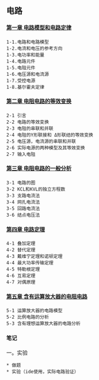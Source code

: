 ## 电路

#### [第一章 电路模型和电路定律](chapter1.md)
```
1-1.电路和电路模型
1-2.电流和电压的参考方向
1-3.电功率和能量
1-4.电路元件
1-5.电阻元件
1-6.电压源和电流源
1-7.受控电源
1-8.基尔霍夫定律
```
#### [第二章 电阻电路的等效变换](chapter2.md)
```
2-1 引言
2-2 电路的等效变换
2-3 电阻的串联和并联
2-4 电阻的Y形联接和 Δ形联结的等效变换
2-5 电压源，电流源的串联和并联
2-6 实际电源的两种模型及其等效变换
2-7 输入电阻
```
#### [第三章 电阻电路的一般分析](chapter3.md)
```
3-1 电路的图
3-2 KCL和KVL的独立方程数
3-3 支路电流法
3-4 网孔电流法
3-5 回路电流法
3-6 结点电压法
```
#### [第四章 电路定理](chapter4.md)
```
4-1 叠加定理
4-2 替代定理
4-3 戴维宁定理和诺顿定理
4-4 最大功率传输定理
4-5 特勒根定理
4-6 互易定理
4-7 对偶原理
```
#### [第五章 含有运算放大器的电阻电路](chapter5.md)
```
5-1 运算放大器的电路模型 
5-2 比例电路的分析
5-3 含有理想运算放大器的电路分析
```

#### 笔记

一。实验

```
* 做题
* 实验（ide使用，实际电路验证）
```

